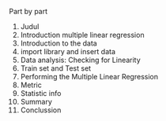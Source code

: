 Part by part
1. Judul
2. Introduction multiple linear regression
3. Introduction to the data
4. import library and insert data
5. Data analysis: Checking for Linearity
6. Train set and Test set
7. Performing the Multiple Linear Regression
8. Metric
9. Statistic info
10. Summary
11. Conclussion